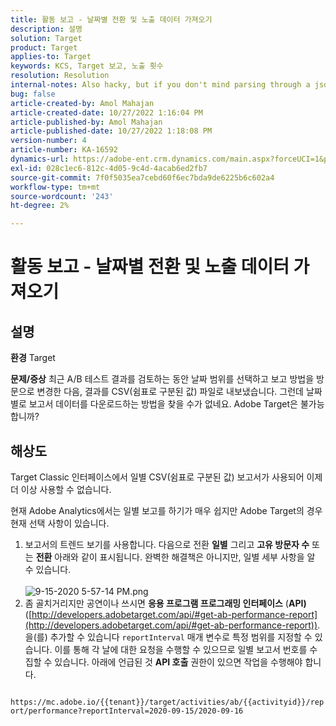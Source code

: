```yaml
---
title: 활동 보고 - 날짜별 전환 및 노출 데이터 가져오기
description: 설명
solution: Target
product: Target
applies-to: Target
keywords: KCS, Target 보고, 노출 횟수
resolution: Resolution
internal-notes: Also hacky, but if you don't mind parsing through a json file for the data, the UI makes a request to get that daily data when you load the trend report above you could grab. If you monitor the network calls it should be one with the file name of performance.at.json.
bug: false
article-created-by: Amol Mahajan
article-created-date: 10/27/2022 1:16:04 PM
article-published-by: Amol Mahajan
article-published-date: 10/27/2022 1:18:08 PM
version-number: 4
article-number: KA-16592
dynamics-url: https://adobe-ent.crm.dynamics.com/main.aspx?forceUCI=1&pagetype=entityrecord&etn=knowledgearticle&id=fc74787f-f955-ed11-bba2-6045bd006793
exl-id: 028c1ec6-812c-4d05-9c4d-4acab6ed2fb7
source-git-commit: 7f0f5035ea7cebd60f6ec7bda9de6225b6c602a4
workflow-type: tm+mt
source-wordcount: '243'
ht-degree: 2%

---
```


# 활동 보고 - 날짜별 전환 및 노출 데이터 가져오기

## 설명

<b>환경</b>
Target


<b>문제/증상</b>
최근 A/B 테스트 결과를 검토하는 동안 날짜 범위를 선택하고 보고 방법을 방문으로 변경한 다음, 결과를 CSV(쉼표로 구분된 값) 파일로 내보냈습니다. 그런데 날짜별로 보고서 데이터를 다운로드하는 방법을 찾을 수가 없네요. Adobe Target은 불가능합니까?




## 해상도


Target Classic 인터페이스에서 일별 CSV(쉼표로 구분된 값) 보고서가 사용되어 이제 더 이상 사용할 수 없습니다.

현재 Adobe Analytics에서는 일별 보고를 하기가 매우 쉽지만 Adobe Target의 경우 현재 선택 사항이 있습니다.

1. 보고서의 트렌드 보기를 사용합니다. 다음으로 전환 <b>일별</b> 그리고 <b>고유 방문자 수</b> 또는 <b>전환</b> 아래와 같이 표시됩니다. 완벽한 해결책은 아니지만, 일별 세부 사항을 알 수 있습니다.<br>\
   ![9-15-2020 5-57-14 PM.png](https://experienceleaguecommunities.adobe.com/t5/image/serverpage/image-id/26856iB79D1F7E2EB217FD/image-size/medium?v=1.0&amp;amp;px=400)
2. 좀 골치거리지만 공연이나 쓰시면 <b>응용 프로그램 프로그래밍 인터페이스</b> (<b>API)</b> ([http://developers.adobetarget.com/api/#get-ab-performance-report](http://developers.adobetarget.com/api/#get-ab-performance-report)). 을(를) 추가할 수 있습니다 `reportInterval` 매개 변수로 특정 범위를 지정할 수 있습니다. 이를 통해 각 날에 대한 요청을 수행할 수 있으므로 일별 보고서 번호를 수집할 수 있습니다. 아래에 언급된 것 <b>API 호출</b> 권한이 있으면 작업을 수행해야 합니다.


`      https://mc.adobe.io/{{tenant}}/target/activities/ab/{{activityid}}/report/performance?reportInterval=2020-09-15/2020-09-16`
